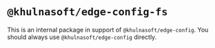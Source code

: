 # `@khulnasoft/edge-config-fs`

This is an internal package in support of `@khulnasoft/edge-config`.
You should always use `@khulnasoft/edge-config` directly.
